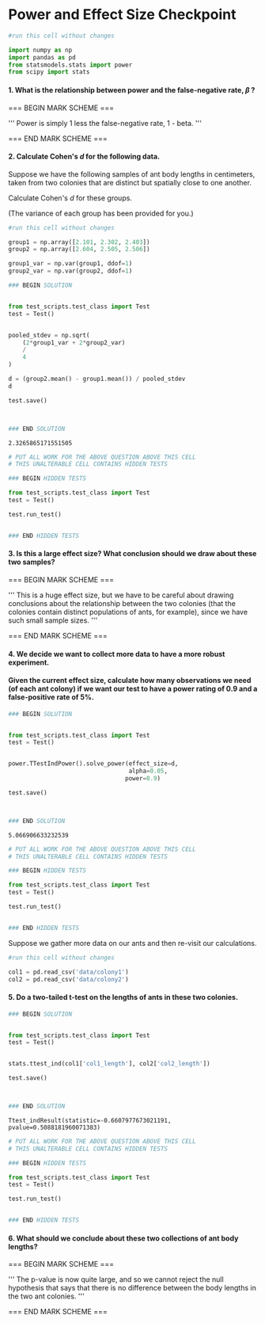 # Power and Effect Size Checkpoint


```python
#run this cell without changes

import numpy as np
import pandas as pd
from statsmodels.stats import power
from scipy import stats
```

#### 1. What is the relationship between power and the false-negative rate, $\beta$ ?

=== BEGIN MARK SCHEME ===


'''
Power is simply 1 less the false-negative rate, 1 - beta.
'''

=== END MARK SCHEME ===

#### 2. Calculate Cohen's *d* for the following data.  

Suppose we have the following samples of ant body lengths in centimeters, taken from two colonies that are distinct but spatially close to one another.

Calculate Cohen's *d* for these groups.

(The variance of each group has been provided for you.)


```python
#run this cell without changes

group1 = np.array([2.101, 2.302, 2.403])
group2 = np.array([2.604, 2.505, 2.506])

group1_var = np.var(group1, ddof=1)
group2_var = np.var(group2, ddof=1)
```


```python
### BEGIN SOLUTION


from test_scripts.test_class import Test
test = Test()


pooled_stdev = np.sqrt(
    (2*group1_var + 2*group2_var) 
    / 
    4
)

d = (group2.mean() - group1.mean()) / pooled_stdev
d

test.save()



### END SOLUTION
```




    2.3265865171551505




```python
# PUT ALL WORK FOR THE ABOVE QUESTION ABOVE THIS CELL
# THIS UNALTERABLE CELL CONTAINS HIDDEN TESTS

### BEGIN HIDDEN TESTS

from test_scripts.test_class import Test
test = Test()

test.run_test()


### END HIDDEN TESTS
```

#### 3. Is this a large effect size? What conclusion should we draw about these two samples?

=== BEGIN MARK SCHEME ===


'''
This is a huge effect size, but we have to be careful about drawing
conclusions about the relationship between the two colonies (that
the colonies contain distinct populations of ants, for example), since
we have such small sample sizes.
'''

=== END MARK SCHEME ===

#### 4. We decide we want to collect more data to have a more robust experiment. 

#### Given the current effect size, calculate how many observations we need (of each ant colony) if we want our test to have a power rating of 0.9 and a false-positive rate of 5%.


```python
### BEGIN SOLUTION


from test_scripts.test_class import Test
test = Test()


power.TTestIndPower().solve_power(effect_size=d,
                                  alpha=0.05,
                                 power=0.9)

test.save()



### END SOLUTION
```




    5.066906633232539




```python
# PUT ALL WORK FOR THE ABOVE QUESTION ABOVE THIS CELL
# THIS UNALTERABLE CELL CONTAINS HIDDEN TESTS

### BEGIN HIDDEN TESTS

from test_scripts.test_class import Test
test = Test()

test.run_test()


### END HIDDEN TESTS
```

Suppose we gather more data on our ants and then re-visit our calculations. 


```python
#run this cell without changes

col1 = pd.read_csv('data/colony1')
col2 = pd.read_csv('data/colony2')
```

#### 5. Do a two-tailed t-test on the lengths of ants in these two colonies.


```python
### BEGIN SOLUTION


from test_scripts.test_class import Test
test = Test()


stats.ttest_ind(col1['col1_length'], col2['col2_length'])

test.save()



### END SOLUTION
```




    Ttest_indResult(statistic=-0.6607977673021191, pvalue=0.5088181960071383)




```python
# PUT ALL WORK FOR THE ABOVE QUESTION ABOVE THIS CELL
# THIS UNALTERABLE CELL CONTAINS HIDDEN TESTS

### BEGIN HIDDEN TESTS

from test_scripts.test_class import Test
test = Test()

test.run_test()


### END HIDDEN TESTS
```

#### 6. What should we conclude about these two collections of ant body lengths?

=== BEGIN MARK SCHEME ===


'''
The p-value is now quite large, and so we cannot reject the null
hypothesis that says that there is no difference between the body
lengths in the two ant colonies.
'''

=== END MARK SCHEME ===
